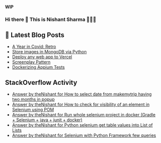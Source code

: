 #### WIP
### Hi there 👋  This is Nishant Sharma 🧑🏼‍🎤

## 📕 Latest Blog Posts
<!-- BLOG-POST-LIST:START -->
- [A Year in Covid: Retro](https://thenishant3.medium.com/a-year-in-covid-retro-632bf6cdf1c7?source=rss-97b0bdcd7e66------2)
- [Store images in MongoDB via Python](https://dev.to/thenishant/store-images-in-mongodb-via-python-2g73)
- [Deploy any web app to Vercel](https://dev.to/thenishant/deploy-any-web-app-to-vercel-1ka8)
- [Screenplay Pattern](https://medium.com/testvagrant/screenplay-pattern-3490c7f0c23c?source=rss-97b0bdcd7e66------2)
- [Dockerizing Appium Tests](https://medium.com/testvagrant/dockerizing-appium-tests-c9696809afec?source=rss-97b0bdcd7e66------2)
<!-- BLOG-POST-LIST:END -->


## StackOverflow Activity
<!-- STACKOVERFLOW:START -->
- [Answer by theNishant for How to select date from makemytrip having two months in popup](https://stackoverflow.com/questions/68544732/how-to-select-date-from-makemytrip-having-two-months-in-popup/68545656#68545656)
- [Answer by theNishant for How to check for visibility of an element in Selenium using POM](https://stackoverflow.com/questions/68528997/how-to-check-for-visibility-of-an-element-in-selenium-using-pom/68529091#68529091)
- [Answer by theNishant for Run whole selenium project in docker (Gradle + Selenium + java + junit + docker)](https://stackoverflow.com/questions/68528409/run-whole-selenium-project-in-docker-gradle-selenium-java-junit-docker/68528550#68528550)
- [Answer by theNishant for Python selenium get table values into List of Lists](https://stackoverflow.com/questions/68493519/python-selenium-get-table-values-into-list-of-lists/68494244#68494244)
- [Answer by theNishant for Selenium with Python Framework few queries](https://stackoverflow.com/questions/68464266/selenium-with-python-framework-few-queries/68464357#68464357)
<!-- STACKOVERFLOW:END -->
